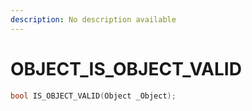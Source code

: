 ```yaml
---
description: No description available 
---
```


# OBJECT\_IS_OBJECT_VALID

```cpp
bool IS_OBJECT_VALID(Object _Object);
```
